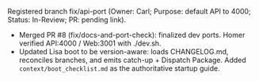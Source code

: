 Registered branch fix/api-port (Owner: Carl; Purpose: default API to 4000; Status: In-Review; PR: pending link).
* Merged PR #8 (fix/docs-and-port-check): finalized dev ports. Homer verified API:4000 / Web:3001 with ./dev.sh.
* Updated Lisa boot to be version-aware: loads CHANGELOG.md, reconciles branches, and emits catch-up + Dispatch Package. Added `context/boot_checklist.md` as the authoritative startup guide.

